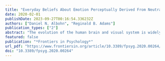 ```yaml
---
title: "Everyday Beliefs About Emotion Perceptually Derived From Neutral Facial Appearance"
date: 2020-02-01
publishDate: 2023-09-27T00:16:54.336232Z
authors: ["Daniel N. Albohn", "Reginald B. Adams"]
publication_types: ["2"]
abstract: "The evolution of the human brain and visual system is widely believed to have been shaped by the need to process and make sense out of expressive information, particularly via the face. We are so attuned to expressive information in the face that it informs even stable trait inferences (e.g., Knutson, 1996) through a process we refer to here as the face-speciﬁc fundamental attribution error (Albohn et al., 2019). We even derive highly consistent beliefs about the emotional lives of others based on emotion-resembling facial appearance (e.g., low versus high brows, big versus small eyes, etc.) in faces we know are completely devoid of overt expression (i.e., emotion overgeneralization effect: see Zebrowitz et al., 2010). The present studies extend these insights to better understand lay beliefs about older and younger adults’ emotion dispositions and their impact on behavioral outcomes. In Study 1, we found that older versus younger faces objectively have more negative emotion-resembling cues in the face (using computer vision), and that raters likewise attribute more negative emotional dispositions to older versus younger adults based just on neutral facial appearance (see too Adams et al., 2016). In Study 2, we found that people appear to encode these negative emotional appearance cues in memory more so for older than younger adult faces. Finally, in Study 3 we exam downstream behavioral consequences of these negative attributions, showing that observers’ avoidance of older versus younger faces is mediated by emotion-resembling facial appearance."
featured: false
publication: "*Frontiers in Psychology*"
url_pdf: "https://www.frontiersin.org/article/10.3389/fpsyg.2020.00264/full"
doi: "10.3389/fpsyg.2020.00264"
---
```


